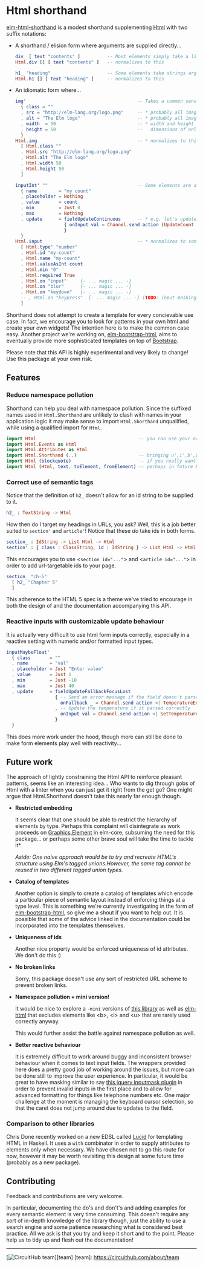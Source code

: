 # Html shorthand

[elm-html-shorthand][shorthand] is a modest shorthand supplementing [Html][elm-html] with two suffix notations:

* A shorthand / elision form where arguments are supplied directly...

  ```elm
  div_ [ text "contents" ]          -- Most elements simply take a list of children, eliding any attributes
  Html.div [] [ text "contents" ]   -- normalizes to this

  h1_ "heading"                     -- Some elements take strings arguments instead of nodes
  Html.h1 [] [ text "heading" ]     -- normalizes to this
  ```

* An idiomatic form where...

  ```elm
  img'                                         -- Takes a common sense list of arguments:
    { class = ""
    , src = "http://elm-lang.org/logo.png"     -- * probably all images should have a src attribute
    , alt = "The Elm logo"                     -- * probably all images should have an alt attribute
    , width  = 50                              -- * width and height helps the browser to predict the
    , height = 50                              --   dimensions of unloaded media so that popping does not occur
    }
  Html.img                                     -- * normalizes to this
    [ Html.class ""
    , Html.src "http://elm-lang.org/logo.png"
    , Html.alt "The Elm logo"
    , Html.width 50
    , Html.height 50
    ]

  inputInt' ""                                 -- Some elements are a bit special:
    { name        = "my count"
    , placeholder = Nothing
    , value       = count
    , min         = Just 0
    , max         = Nothing
    , update      = fieldUpdateContinuous      -- * e.g. let's update this field continuously
                    { onInput val = Channel.send action (UpdateCount val)
                    }
    }
  Html.input                                   -- * normalizes to something rather more elaborate
    [ Html.type' "number"
    , Html.id "my-count"
    , Html.name "my-count"
    , Html.valueAsInt count
    , Html.min "0"
    , Html.required True
    , Html.on "input"     {- ... magic ... -}
    , Html.on "blur"      {- ... magic ... -}
    , Html.on "keydown"   {- ... magic ... -}
    -- , Html.on "keypress"  {- ... magic ... -} (TODO: input masking)
    ]
  ```

Shorthand does not attempt to create a template for every concievable use case. In fact, we encourage you to look for patterns in your own html and create your own widgets! The intention here is to make the common case easy. Another project we're working on, [elm-bootstrap-html][elm-bootstrap-html], aims to eventually provide more sophisticated templates on top of [Bootstrap][bootstrap].

Please note that this API is highly experimental and very likely to change! Use this package at your own risk.

## Features

### Reduce namespace pollution

Shorthand can help you deal with namespace pollution. Since the suffixed names used in `Html.Shorthand` are unlikely to clash with names in your application logic it may make sense to import `Html.Shorthand` unqualified, while using a qualified import for `Html`.

```elm
import Html                                      -- you can use your own short u, i, b, p variable names!
import Html.Events as Html
import Html.Attributes as Html
import Html.Shorthand (..)                       -- bringing u',i',b',p',em' etc...
import Html (blockquote)                         -- if you really want something unqualified, just import it individually...
import Html (Html, text, toElement, fromElement) -- perhaps in future Html.Shorthand will re-export these automatically
```

### Correct use of semantic tags

Notice that the definition of `h2_` doesn't allow for an id string to be supplied to it.

```elm
h2_ : TextString -> Html
```

How then do I target my headings in URLs, you ask? Well, this is a job better suited to `section'` and `article'`! Notice that these *do* take ids in both forms.

```elm
section_ : IdString -> List Html -> Html
section' : { class : ClassString, id : IdString } -> List Html -> Html
```

This encourages you to use &lt;`section id="..."`&gt; and &lt;`article id="..."`&gt; in order to add url-targetable ids to your page.

```elm
section_ "ch-5"
  [ h2_ "Chapter 5"
  ]
```

This adherence to the HTML 5 spec is a theme we've tried to encourage in both the design of and the documentation accompanying this API.

### Reactive inputs with customizable update behaviour

It is actually very difficult to use html form inputs correctly, especially in a reactive setting with numeric and/or formatted input types.

```elm
inputMaybeFloat'
  { class       = ""
  , name        = "val"
  , placeholder = Just "Enter value"
  , value       = Just 1
  , min         = Just -10
  , max         = Just 40
  , update      = fieldUpdateFallbackFocusLost
                  { -- Send an error message if the field doesn't parse correctly
                    onFallback _ = Channel.send action <| TemperatureError "Expected degrees celcius"
                  , -- Update the temperature if it parsed correctly
                    onInput val = Channel.send action <| SetTemperature val
                  }
  }
```
This does more work under the hood, though more can still be done to make form elements play well with reactivity...

## Future work

The approach of lightly constraining the Html API to reinforce pleasant patterns, seems like an interesting idea... Who wants to dig through gobs of Html with a linter when you can just get it right from the get go? One might argue that Html.Shorthand doesn't take this nearly far enough though.

* **Restricted embedding**

    It seems clear that one should be able to restrict the hierarchy of elements by type. Perhaps this complaint will disintegrate as work proceeds on [Graphics.Element][core-element] in elm-core, subsuming the need for this package... or perhaps some other brave soul will take the time to tackle it*.

    *Aside: One naive approach would be to try and recreate HTML's structure using Elm's tagged unions.However, the same tag cannot be reused in two different tagged union types.*

* **Catalog of templates**

    Another option is simply to create a catalog of templates which encode a particular piece of semantic layout instead of enforcing things at a type level. This is something we're currently investigating in the form of [elm-bootstrap-html][elm-bootstrap-html], so give me a shout if you want to help out. It is possible that some of the advice linked in the documentation could be incorporated into the templates themselves.

* **Uniqueness of ids**

    Another nice property would be enforced uniqueness of id attributes. We don't do this :)

* **No broken links**

    Sorry, this package doesn't use any sort of restricted URL scheme to prevent broken links.

* **Namespace pollution + mini version!**

    It would be nice to explore a `-mini` versions of [this library][shorthand] as well as [elm-html][elm-html] that excludes elements like &lt;b&gt;, &lt;i&gt; and &lt;u&gt; that are rarely used correctly anyway.

    This would further assist the battle against namespace pollution as well.

* **Better reactive behaviour**

    It is extremely difficult to work around buggy and inconsistent browser behaviour when it comes to text input fields.
    The wrappers provided here does a pretty good job of working around the issues, but more can be done still to improve the user experience.
    In particular, it would be great to have masking similar to say [this jquery inputmask plugin][jquery.inputmask] in order to prevent invalid inputs in the first place and to allow for advanced formatting for things like telephone numbers etc.
    One major challenge at the moment is managing the keyboard cursor selection, so that the caret does not jump around due to updates to the field.

### Comparison to other libraries

Chris Done recently worked on a new EDSL called [Lucid][lucid] for templating HTML in Haskell. It uses a `with` combinator in order to supply attributes to elements only when necessary. We have chosen not to go this route for now, however it may be worth revisiting this design at some future time (probably as a new package).

[elm-html]: http://package.elm-lang.org/packages/evancz/elm-html/latest
[shorthand]: http://package.elm-lang.org/packages/circuithub/elm-html-shorthand/latest
[elm-bootstrap-html]: http://package.elm-lang.org/packages/circuithub/elm-bootstrap-html/latest
[bootstrap]: http://getbootstrap.com
[jquery.inputmask]: https://github.com/RobinHerbots/jquery.inputmask
[lucid]: http://chrisdone.com/posts/lucid
[core-element]: http://package.elm-lang.org/packages/elm-lang/core/latest/Graphics-Element

## Contributing

Feedback and contributions are very welcome.

In particular, documenting the do's and don't's and adding examples for every semantic element is very time consuming. This doesn't require any sort of in-depth knowledge of the library though, just the ability to use a search engine and some patience researching what is considered best practice. All we ask is that you try and keep it short and to the point. Please help us to tidy up and flesh out the documentation!

---
[![CircuitHub team](http://docs.circuithub.com/press/logo/circuithub-lightgray-extratiny.jpg)][team]
[team]: https://circuithub.com/about/team
